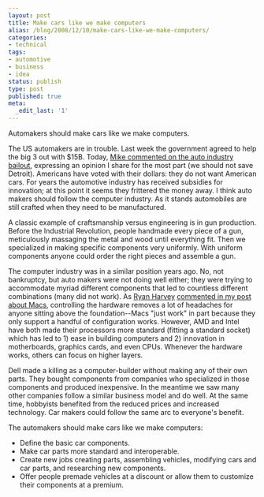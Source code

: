 ```yaml
---
layout: post
title: Make cars like we make computers
alias: /blog/2008/12/10/make-cars-like-we-make-computers/
categories:
- technical
tags:
- automotive
- business
- idea
status: publish
type: post
published: true
meta:
  _edit_last: '1'
---
```

Automakers should make cars like we make computers.

The US automakers are in trouble. Last week the government agreed to help the big 3 out with $15B. Today, <a title="Should we save Detroit?" href="https://michaelboatright.com/?p=26" target="_blank">Mike commented on the auto industry bailout</a>, expressing an opinion I share for the most part (we should not save Detroit). Americans have voted with their dollars: they do not want American cars. For years the automotive industry has received subsidies for innovation; at this point it seems they frittered the money away. I think auto makers should follow the computer industry. As it stands automobiles are still crafted when they need to be manufactured.

A classic example of craftsmanship versus engineering is in gun production. Before the Industrial Revolution, people handmade every piece of a gun, meticulously massaging the metal and wood until everything fit. Then we specialized in making specific components very uniformly. With uniform components anyone could order the right pieces and assemble a gun.

The computer industry was in a similar position years ago. No, not bankruptcy, but auto makers were not doing well either; they were trying to accommodate myriad different components that led to countless different combinations (many did not work). As <a title="Ryan Harvey on Twitter" href="https://twitter.com/utharvey" target="_blank">Ryan Harvey</a> <a title="I want a hackintosh -- comments" href="https://sethholloway.com/blog/?p=142" target="_blank">commented in my post about Macs</a>, controlling the hardware removes a lot of headaches for anyone sitting above the foundation--Macs "just work" in part because they only support a handful of configuration works. However, AMD and Intel have both made their processors more standard (fitting a standard socket) which has led to 1) ease in building computers and 2) innovation in motherboards, graphics cards, and even CPUs. Whenever the hardware works, others can focus on higher layers.

Dell made a killing as a computer-builder without making any of their own parts. They bought components from companies who specialized in those components and produced inexpensive. In the meantime we saw many other companies follow a similar business model and do well. At the same time, hobbyists benefited from the reduced prices and increased technology. Car makers could follow the same arc to everyone's benefit.

The automakers should make cars like we make computers:

 * Define the basic car components.
 * Make car parts more standard and interoperable.
 * Create new jobs creating parts, assembling vehicles, modifying cars and car parts, and researching new components.
 * Offer people premade vehicles at a discount or allow them to customize their components at a premium.
